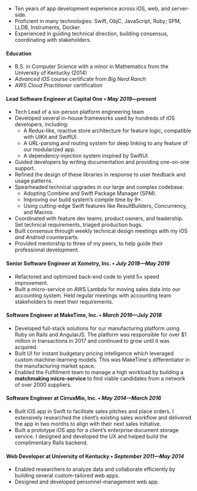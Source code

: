 - Ten years of app development experience across iOS, web, and server-side.
- Proficient in many technologies: Swift, ObjC, JavaScript, Ruby; SPM, LLDB, Instruments, Docker.
- Experienced in guiding technical direction, building consensus, coordinating with stakeholders.

#### Education
- B.S. in Computer Science with a minor in Mathematics from the University of Kentucky (2014)
- *Advanced iOS* course certificate from *Big Nerd Ranch*
- *AWS Cloud Practitioner* certification

#### Lead Software Engineer at Capital One • *May 2019—present*

- Tech Lead of a six-person platform engineering team
- Developed several in-house frameworks used by hundreds of iOS developers, including:
	- A Redux-like, reactive store architecture for feature logic, compatible with UIKit and SwiftUI.
	- A URL-parsing and routing system for deep linking to any feature of our modularized app.
	- A dependency-injection system inspired by SwiftUI.
- Guided developers by writing documentation and providing one-on-one support. 
- Refined the design of these libraries in response to user feedback and usage patterns.
- Spearheaded technical upgrades in our large and complex codebase:
	- Adopting Combine and Swift Package Manager (SPM).
	- Improving our build system’s compile time by 9×.
	- Using cutting-edge Swift features like ResultBuilders, Concurrency, and Macros.
- Coordinated with feature dev teams, product owners, and leadership. Set technical requirements, triaged production bugs.
- Built consensus through weekly technical design meetings with my iOS *and Android* counterparts. 
- Provided mentorship to three of my peers, to help guide their professional development.

#### Senior Software Engineer at Xometry, Inc. • *July 2018—May 2019*

- Refactored and optimized back-end code to yield 5× speed improvement.
- Built a micro-service on AWS Lambda for moving sales data into our accounting system. Held regular meetings with accounting team stakeholders to meet their requirements. 

#### Software Engineer at MakeTime, Inc. • *March 2016—July 2018*

- Developed full-stack solutions for our manufacturing platform using Ruby on Rails and AngularJS. The platform was responsible for over $1 million in transactions in 2017 and continued to grow until it was acquired.
- Built UI for instant budgetary pricing intelligence which leveraged custom machine-learning models. This was MakeTime's differentiator in the manufacturing market space.
- Enabled the Fulfillment team to manage a high workload by building a **matchmaking micro-service** to find viable candidates from a network of over 2000 suppliers.

#### Software Engineer at CirrusMio, Inc. • *May 2014—March 2016*

- Built iOS app in Swift to facilitate sales pitches and place orders. I extensively researched the client’s existing sales workflow and delivered the app in two months to align with their next sales initiative.
- Built a prototype iOS app for a client’s enterprise document storage service. I designed and developed the UX and helped build the complimentary Rails backend.

#### Web Developer at University of Kentucky • *September 2011—May 2014*

- Enabled researchers to analyze data and collaborate efficiently by building several custom-tailored web apps.
- Designed and developed personnel-management web app. 